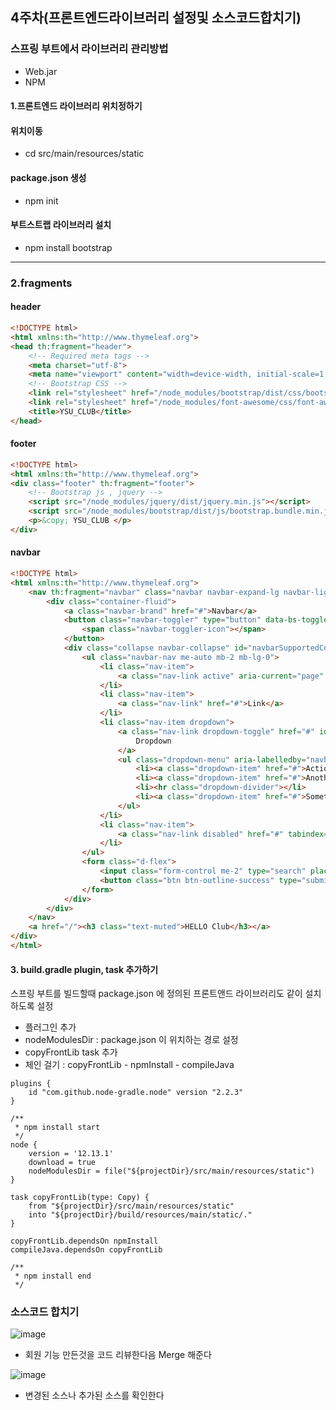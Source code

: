 ## 4주차(프론트엔드라이브러리 설정및 소스코드합치기)

### 스프링 부트에서 라이브러리 관리방법
* Web.jar
* NPM

#### 1.프론트엔드 라이브러리 위치정하기

#### 위치이동
* cd src/main/resources/static

#### package.json 생성
* npm init

#### 부트스트랩 라이브러리 설치
* npm install bootstrap

---

### 2.fragments

#### header
```html
<!DOCTYPE html>
<html xmlns:th="http://www.thymeleaf.org">
<head th:fragment="header">
    <!-- Required meta tags -->
    <meta charset="utf-8">
    <meta name="viewport" content="width=device-width, initial-scale=1, shrinkto-fit=no">
    <!-- Bootstrap CSS -->
    <link rel="stylesheet" href="/node_modules/bootstrap/dist/css/bootstrap.min.css" />
    <link rel="stylesheet" href="/node_modules/font-awesome/css/font-awesome.min.css" />
    <title>YSU_CLUB</title>
</head>
```

#### footer
```html
<!DOCTYPE html>
<html xmlns:th="http://www.thymeleaf.org">
<div class="footer" th:fragment="footer">
    <!-- Bootstrap js , jquery -->
    <script src="/node_modules/jquery/dist/jquery.min.js"></script>
    <script src="/node_modules/bootstrap/dist/js/bootstrap.bundle.min.js"></script>
    <p>&copy; YSU_CLUB </p>
</div>
```

#### navbar
```html
<!DOCTYPE html>
<html xmlns:th="http://www.thymeleaf.org">
    <nav th:fragment="navbar" class="navbar navbar-expand-lg navbar-light bg-light">
        <div class="container-fluid">
            <a class="navbar-brand" href="#">Navbar</a>
            <button class="navbar-toggler" type="button" data-bs-toggle="collapse" data-bs-target="#navbarSupportedContent" aria-controls="navbarSupportedContent" aria-expanded="false" aria-label="Toggle navigation">
                <span class="navbar-toggler-icon"></span>
            </button>
            <div class="collapse navbar-collapse" id="navbarSupportedContent">
                <ul class="navbar-nav me-auto mb-2 mb-lg-0">
                    <li class="nav-item">
                        <a class="nav-link active" aria-current="page" href="#">Home</a>
                    </li>
                    <li class="nav-item">
                        <a class="nav-link" href="#">Link</a>
                    </li>
                    <li class="nav-item dropdown">
                        <a class="nav-link dropdown-toggle" href="#" id="navbarDropdown" role="button" data-bs-toggle="dropdown" aria-expanded="false">
                            Dropdown
                        </a>
                        <ul class="dropdown-menu" aria-labelledby="navbarDropdown">
                            <li><a class="dropdown-item" href="#">Action</a></li>
                            <li><a class="dropdown-item" href="#">Another action</a></li>
                            <li><hr class="dropdown-divider"></li>
                            <li><a class="dropdown-item" href="#">Something else here</a></li>
                        </ul>
                    </li>
                    <li class="nav-item">
                        <a class="nav-link disabled" href="#" tabindex="-1" aria-disabled="true">Disabled</a>
                    </li>
                </ul>
                <form class="d-flex">
                    <input class="form-control me-2" type="search" placeholder="Search" aria-label="Search">
                    <button class="btn btn-outline-success" type="submit">Search</button>
                </form>
            </div>
        </div>
    </nav>
    <a href="/"><h3 class="text-muted">HELLO Club</h3></a>
</div>
</html>
```


#### 3. build.gradle plugin, task 추가하기

스프링 부트를 빌드할때 package.json 에 정의된 프론트앤드 라이브러리도 같이 설치하도록 설정


* 플러그인 추가
* nodeModulesDir : package.json 이 위치하는 경로 설정
* copyFrontLib task 추가
* 체인 걸기 : copyFrontLib - npmInstall - compileJava

```
plugins {
    id "com.github.node-gradle.node" version "2.2.3"
}

/**
 * npm install start
 */
node {
    version = '12.13.1'
    download = true
    nodeModulesDir = file("${projectDir}/src/main/resources/static")
}

task copyFrontLib(type: Copy) {
    from "${projectDir}/src/main/resources/static"
    into "${projectDir}/build/resources/main/static/."
}

copyFrontLib.dependsOn npmInstall
compileJava.dependsOn copyFrontLib

/**
 * npm install end
 */
```

### 소스코드 합치기

![image](https://user-images.githubusercontent.com/65409092/111896238-7389cd80-8a5b-11eb-9f09-d920d8ded5d2.png)

* 회원 기능 만든것을 코드 리뷰한다음 Merge 해준다

![image](https://user-images.githubusercontent.com/65409092/111896258-9916d700-8a5b-11eb-896f-db493070a198.png)

* 변경된 소스나 추가된 소스를 확인한다
